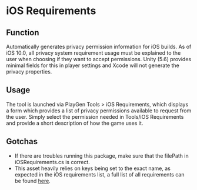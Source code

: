 # iOS Requirements
## Function 
Automatically generates privacy permission information for iOS builds. As of iOS 10.0, all privacy system requirement usage must be explained to the user when choosing if they want to accept permissions. Unity (5.6) provides minimal fields for this in player settings and Xcode will not generate the privacy properties.
## Usage
The tool is launched via PlayGen Tools > iOS Requirements, which displays a form which provides a list of privacy permissions available to request from the user. Simply select the permission needed in Tools/iOS Requirements and provide a short description of how the game uses it.
## Gotchas
- If there are troubles running this package, make sure that the filePath in iOSRequirements.cs is correct.
- This asset heavily relies on keys being set to the exact name, as expected in the iOS requirements list, a full list of all requirements can be found [here](https://developer.apple.com/library/archive/documentation/General/Reference/InfoPlistKeyReference/Articles/CocoaKeys.html#//apple_ref/doc/uid/TP40009251-SW1).